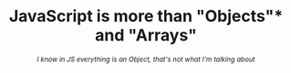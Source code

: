 <div style="text-align: center; margin-top: 200px;">
    <h1>JavaScript is more than "Objects"* and "Arrays"</h1>
    <sub style="font-style: italic;">I know in JS everything is an Object, that's not what I'm talking about</sub>
</div>